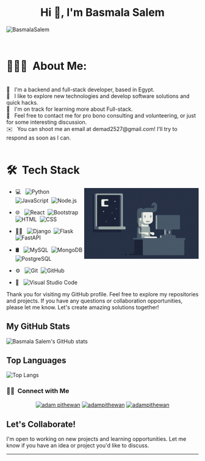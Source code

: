 <h1 align="center">Hi 👋, I'm Basmala Salem </h1>
<p align="left"> <img src="https://komarev.com/ghpvc/?username=BasmalaSalem&label=Profile%20views&color=0e75b6&style=flat" alt="BasmalaSalem" /> </p>
<br>
<h1>👨🏻‍💻 &nbsp;About Me:</h1> <br>
👋 &nbsp; I'm a backend and full-stack developer, based in Egypt. <br>
🤖 &nbsp; I like to explore new technologies and develop software solutions and quick hacks.<br>
🌱 &nbsp; I'm on track for learning more about Full-stack.<br>
💬 &nbsp; Feel free to contact me for pro bono consulting and volunteering, or just for some interesting discussion.<br>
✉️ &nbsp; You can shoot me an email at <a>demad2527@gmail.com</a>! I'll try to respond as soon as I can.<br>
<!--📄 &nbsp;Please have a look at my [Résumé](https://www.ibra.com/resume.html) for more details about me. I'm open to feedback and suggestions!-->

<br>
<h1>🛠 &nbsp;Tech Stack</h1>
<img alt="Night Coding" src="https://raw.githubusercontent.com/AVS1508/AVS1508/master/assets/Night-Coding.gif" align="right"/>

- 💻 &nbsp;
    ![Python](https://img.shields.io/badge/-Python-05122A?style=flat&logo=python)&nbsp;
    ![JavaScript](https://img.shields.io/badge/-JavaScript-05122A?style=flat&logo=javascript)&nbsp;
    ![Node.js](https://img.shields.io/badge/-Node.js-05122A?style=flat&logo=node.js)
- 🌐 &nbsp;
    ![React](https://img.shields.io/badge/-React-05122A?style=flat&logo=react)&nbsp;
    ![Bootstrap](https://img.shields.io/badge/-Bootstrap-05122A?style=flat&logo=bootstrap&logoColor=563D7C)&nbsp;
    ![HTML](https://img.shields.io/badge/-HTML-05122A?style=flat&logo=HTML5)&nbsp;
    ![CSS](https://img.shields.io/badge/-CSS-05122A?style=flat&logo=CSS3&logoColor=1572B6)
- 👨‍💻 &nbsp;
    ![Django](https://img.shields.io/badge/-Django-05122A?style=flat&logo=django&logoColor=092E20)&nbsp;
    ![Flask](https://img.shields.io/badge/-Flask-05122A?style=flat&logo=flask)
  ![FastAPI](https://img.shields.io/badge/-FastAPI-05122A?style=flat&logo=fastapi)
- 🛢 &nbsp;
  ![MySQL](https://img.shields.io/badge/-MySQL-202020?style=plastic&logo=mysql&logoColor=33F703)&nbsp;
  ![MongoDB](https://img.shields.io/badge/-MongoDB-45FF4A?style=plastic&logo=mongodb&logoColor=0051FF)&nbsp;
  ![PostgreSQL](https://img.shields.io/badge/-PostgreSQL-336791?style=plastic&logo=postgresql&logoColor=ffffff)

- ⚙️ &nbsp;
    ![Git](https://img.shields.io/badge/-Git-05122A?style=flat&logo=git)&nbsp;
    ![GitHub](https://img.shields.io/badge/-GitHub-05122A?style=flat&logo=github)

- 🔧 &nbsp;
  ![Visual Studio Code](https://img.shields.io/badge/-Visual%20Studio%20Code-45FF4A?style=plastic&logo=visual-studio-code&logoColor=0051FF)&nbsp;
 

Thank you for visiting my GitHub profile. Feel free to explore my repositories and projects. If you have any questions or collaboration opportunities, please let me know. Let's create amazing solutions together!

## My GitHub Stats

![Basmala Salem's GitHub stats](https://github-readme-stats.vercel.app/api?username=BasmalaSalem&show_icons=true&theme=tokyonight)

## Top Languages

![Top Langs](https://github-readme-stats.vercel.app/api/top-langs/?username=BasmalaSalem&layout=compact&theme=tokyonight)



### 🤝🏻 &nbsp;Connect with Me

<p align="center">
<a href="https://www.linkedin.com/in/basmala-salem/" target="blank" > <img align="center"
      src ="https://raw.githubusercontent.com/rahuldkjain/github-profile-readme-generator/master/src/images/icons/Social/linked-in-alt.svg"
      alt ="adam pithewan" height="30" width="40" /></a>
<a href="https://www.hackerrank.com/profile/basmala_mahmoud2" target="blank"><img align="center"
      src="https://raw.githubusercontent.com/rahuldkjain/github-profile-readme-generator/master/src/images/icons/Social/hackerrank.svg"
      alt="adampithewan" height="30" width="40" /></a>
<a href="https://leetcode.com/u/BasmalaSalem/" target="blank"><img align="center"
      src="https://cdn.iconscout.com/icon/free/png-512/free-leetcode-3521542-2944960.png?f=avif&w=256"
      alt="adampithewan" height="30" width="40" /></a>
</p>


## Let's Collaborate!

I'm open to working on new projects and learning opportunities. Let me know if you have an idea or project you'd like to discuss.

---
